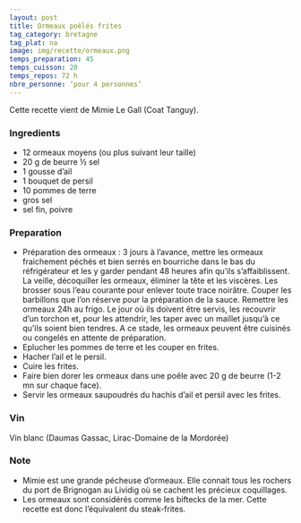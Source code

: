 ```yaml
---
layout: post
title: Ormeaux poêlés frites
tag_category: bretagne
tag_plat: na
image: img/recette/ormeaux.png
temps_preparation: 45
temps_cuisson: 20
temps_repos: 72 h
nbre_personne: ‘pour 4 personnes’
---
```

Cette recette vient de Mimie Le Gall (Coat Tanguy).

### Ingredients
* 12 ormeaux moyens (ou plus suivant leur taille)
* 20 g de beurre ½ sel
* 1 gousse d’ail
* 1 bouquet de persil
* 10 pommes de terre
* gros sel
* sel fin, poivre

### Preparation
* Préparation des ormeaux : 3 jours à l’avance, mettre les ormeaux fraichement péchés et bien serrés en bourriche dans le bas du réfrigérateur et les y garder pendant 48 heures  afin qu’ils s’affaiblissent. La veille, décoquiller les ormeaux, éliminer la tête et les viscères. Les brosser sous l’eau courante pour enlever toute trace noirâtre. Couper les barbillons que l’on réserve pour la préparation de la sauce. Remettre les ormeaux 24h au frigo. Le jour où ils doivent être servis, les recouvrir d’un torchon et, pour les attendrir, les taper avec un maillet jusqu’à ce qu’ils soient bien tendres. A ce stade, les ormeaux peuvent être cuisinés ou congelés en attente de préparation.
* Eplucher les pommes de terre et les couper en frites.
* Hacher l’ail et le persil.
* Cuire les frites.
* Faire bien dorer les ormeaux dans une poêle avec 20 g de beurre (1-2 mn sur chaque face).
* Servir les ormeaux saupoudrés du hachis d’ail et persil avec les frites.  

### Vin
Vin blanc (Daumas Gassac, Lirac-Domaine de la Mordorée)

### Note
* Mimie est une grande pécheuse d’ormeaux. Elle connait tous les rochers du port de Brignogan au Lividig où se cachent les précieux coquillages.
* Les ormeaux sont considérés comme les biftecks de la mer. Cette recette est donc l’équivalent du steak-frites.

